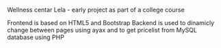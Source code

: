 Wellness centar Lela - early project as part of a college course

Frontend is based on HTML5 and Bootstrap
Backend is used to dinamicly change between pages using ayax and to get pricelist from MySQL database using PHP